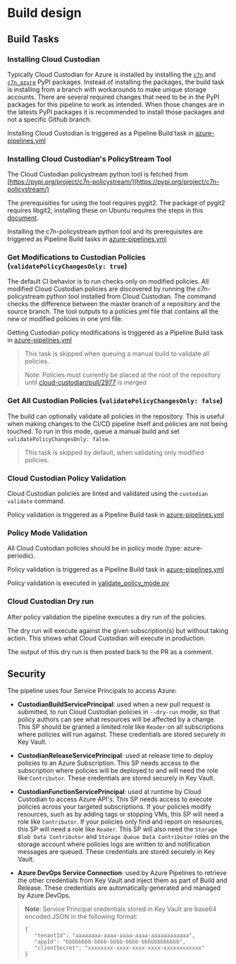 # Build design

## Build Tasks

### Installing Cloud Custodian
Typically Cloud Custodian for Azure is installed by installing the [`c7n`](https://pypi.org/project/c7n/) and [`c7n_azure`](https://pypi.org/project/c7n_azure/) PyPI packages. Instead of installing the packages, the build task is installing from a branch with workarounds to make unique storage accounts. There are several required changes that need to be in the PyPI packages for this pipeline to work as intended. When those changes are in the latests PyPI packages it is recommended to install those packages and not a specific Github branch.

Installing Cloud Custodian is triggered as a Pipeline Build task in [azure-pipelines.yml](azure-pipelines.yml)

### Installing Cloud Custodian's PolicyStream Tool
The Cloud Custodian policystream python tool is fetched from [https://pypi.org/project/c7n-policystream/](https://pypi.org/project/c7n-policystream/)

The prerequisities for using the tool requires pygit2. The package of pygit2 requires libgit2, installing these on Ubuntu requires the steps in
this [document](https://www.pygit2.org/install.html#quick-install).

Installing the c7n-policystream python tool and its prerequisites are triggered as Pipeline Build tasks in [azure-pipelines.yml](azure-pipelines.yml)

### Get Modifications to Custodian Policies (`validatePolicyChangesOnly: true`)
The default CI behavior is to run checks only on modified policies. All modified Cloud Custodian policies are discovered by running the c7n-policystream python tool installed from Cloud Custodian. The command checks the difference between the master branch of a repository and the source branch. The tool outputs to a policies.yml file that contains all the new or modified policies in one yml file.

Getting Custodian policy modifications is triggered as a Pipeline Build task in [azure-pipelines.yml](azure-pipelines.yml)

> This task is skipped when queuing a manual build to validate all policies.

> Note: Policies must currently be placed at the root of the repository until [cloud-custodian/pull/2977](https://github.com/capitalone/cloud-custodian/pull/2977) is merged

### Get All Custodian Policies (`validatePolicyChangesOnly: false`)
The build can optionally validate all policies in the repository. This is useful when making changes to the CI/CD pipeline itself and policies are not being touched. To run in this mode, queue a manual build and set `validatePolicyChangesOnly: false`.

> This task is skipped by default, when validating only modified policies.

### Cloud Custodian Policy Validation
Cloud Custodian policies are linted and validated using the `custodian validate` command.

Policy validation is triggered as a Pipeline Build task in [azure-pipelines.yml](azure-pipelines.yml)

### Policy Mode Validation
All Cloud Custodian policies should be in policy mode (type: azure-periodic).

Policy validation is triggered as a Pipeline Build task in [azure-pipelines.yml](azure-pipelines.yml)

Policy validation is executed in [validate_policy_mode.py](src/build/scripts/validate_policy_mode.py)

### Cloud Custodian Dry run
After policy validation the pipeline executes a dry run of the policies.

The dry run will execute against the given subscription(s) but without taking action.  This shows what Cloud Custodian will execute in production.

The output of this dry run is then posted back to the PR as a comment.

## Security

The pipeline uses four Service Principals to access Azure:

* **CustodianBuildServicePrincipal**: used when a new pull request is submitted, to run Cloud Custodian policies in `--dry-run` mode, so that policy authors can see what resources will be affected by a change. This SP should be granted a limited role like `Reader` on all subscriptions where policies will run against. These credentials are stored securely in Key Vault.

* **CustodianReleaseServicePrincipal**: used at release time to deploy policies to an Azure Subscription. This SP needs access to the subscription where policies will be deployed to and will need the role like `Contributor`. These credentials are stored securely in Key Vault.

* **CustodianFunctionServicePrincipal**: used at runtime by Cloud Custodian to access Azure API's. This SP needs access to execute policies across your targeted subscriptions. If your policies modify resources, such as by adding tags or stopping VMs, this SP will need a role like `Contributor`. If your policies only find and report on resources, this SP will need a role like `Reader`. This SP will also need the `Storage Blob Data Contributor` and `Storage Queue Data Contributor` roles on the storage account where policies logs are written to and notification messages are queued. These credentials are stored securely in Key Vault.

* **Azure DevOps Service Connection**: used by Azure Pipelines to retrieve the other credentials from Key Vault and inject them as part of Build and Release. These credentials are automatically generated and managed by Azure DevOps.

> **Note**: Service Principal credentials stored in Key Vault are base64 encoded JSON in the following format:
> ```
> {
>    "tenantId": "aaaaaaaa-aaaa-aaaa-aaaa-aaaaaaaaaaaa",
>    "appId": "bbbbbbbb-bbbb-bbbb-bbbb-bbbbbbbbbbbb",
>    "clientSecret": "xxxxxxxx-xxxx-xxxx-xxxx-xxxxxxxxxxxx"
> }
> ```